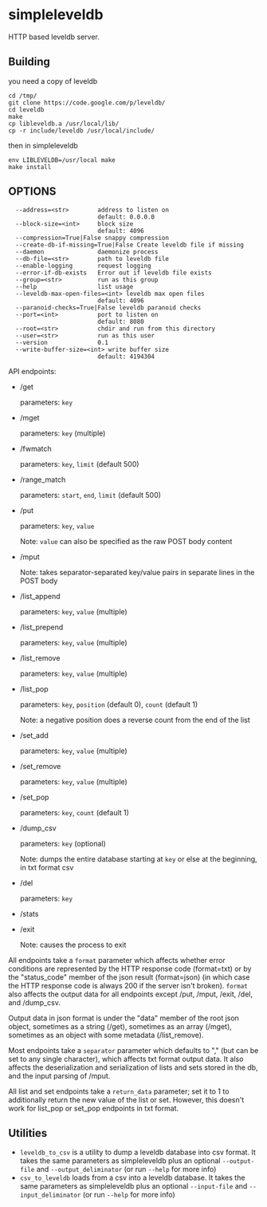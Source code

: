 simpleleveldb
=============

HTTP based leveldb server. 

Building
--------

you need a copy of leveldb

    cd /tmp/
    git clone https://code.google.com/p/leveldb/
    cd leveldb
    make
    cp libleveldb.a /usr/local/lib/
    cp -r include/leveldb /usr/local/include/

then in simpleleveldb

    env LIBLEVELDB=/usr/local make
    make install

OPTIONS
-------

```
  --address=<str>        address to listen on
                         default: 0.0.0.0
  --block-size=<int>     block size
                         default: 4096
  --compression=True|False snappy compression
  --create-db-if-missing=True|False Create leveldb file if missing
  --daemon               daemonize process
  --db-file=<str>        path to leveldb file
  --enable-logging       request logging
  --error-if-db-exists   Error out if leveldb file exists
  --group=<str>          run as this group
  --help                 list usage
  --leveldb-max-open-files=<int> leveldb max open files
                         default: 4096
  --paranoid-checks=True|False leveldb paranoid checks
  --port=<int>           port to listen on
                         default: 8080
  --root=<str>           chdir and run from this directory
  --user=<str>           run as this user
  --version              0.1
  --write-buffer-size=<int> write buffer size
                         default: 4194304
```

API endpoints:

 * /get

    parameters: `key`

 * /mget

    parameters: `key` (multiple)

 * /fwmatch

    parameters: `key`, `limit` (default 500)

 * /range_match

    parameters: `start`, `end`, `limit` (default 500)

 * /put

    parameters: `key`, `value`

    Note: `value` can also be specified as the raw POST body content

 * /mput

    Note: takes separator-separated key/value pairs in separate lines in the POST body

 * /list_append

    parameters: `key`, `value` (multiple)

 * /list_prepend

    parameters: `key`, `value` (multiple)

 * /list_remove

    parameters: `key`, `value` (multiple)

 * /list_pop

    parameters: `key`, `position` (default 0), `count` (default 1)

    Note: a negative position does a reverse count from the end of the list

 * /set_add

    parameters: `key`, `value` (multiple)

 * /set_remove

    parameters: `key`, `value` (multiple)

 * /set_pop

    parameters: `key`, `count` (default 1)

 * /dump_csv

    parameters: `key` (optional)

    Note: dumps the entire database starting at `key` or else at the beginning, in txt format csv

 * /del

    parameters: `key`

 * /stats

 * /exit

    Note: causes the process to exit

All endpoints take a `format` parameter which affects whether error conditions
are represented by the HTTP response code (format=txt) or by the "status_code"
member of the json result (format=json) (in which case the HTTP response code
is always 200 if the server isn't broken). `format` also affects the output
data for all endpoints except /put, /mput, /exit, /del, and /dump_csv.

Output data in json format is under the "data" member of the root json object,
sometimes as a string (/get), sometimes as an array (/mget), sometimes as an
object with some metadata (/list_remove).

Most endpoints take a `separator` parameter which defaults to "," (but can be
set to any single character), which affects txt format output data. It also
affects the deserialization and serialization of lists and sets stored in the
db, and the input parsing of /mput.

All list and set endpoints take a `return_data` parameter; set it to 1 to additionally
return the new value of the list or set. However, this doesn't work for list_pop
or set_pop endpoints in txt format.

Utilities
---------

* `leveldb_to_csv` is a utility to dump a leveldb database into csv format. It takes the same parameters as simpleleveldb plus an optional `--output-file` and `--output_deliminator`  (or run `--help` for more info)
* `csv_to_leveldb` loads from a csv into a leveldb database. It takes the same parameters as simpleleveldb plus an optional `--input-file` and `--input_deliminator`  (or run `--help` for more info)
